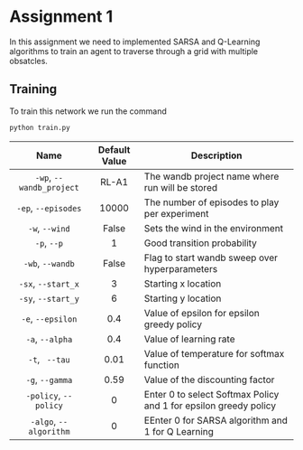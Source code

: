 # Assignment 1

In this assignment we need to implemented SARSA and Q-Learning algorithms to train an agent to traverse through a grid with multiple obsatcles.

## Training

To train this network we run the command 

```sh
python train.py
```
| Name                   | Default Value                    | Description                     |
| :--------------------: | :------------------------------: | ------------------------------- |
| ``` -wp ```, ``` --wandb_project ```  | RL-A1   |The wandb project name where run will be stored
| ``` -ep ```, ``` --episodes ```   | 10000        |The number of episodes to play per experiment
| ``` -w ```, ``` --wind ```         | False |Sets the wind in the environment
| ``` -p ```, ``` --p ```          | 1            |Good transition probability
| ``` -wb ```, ``` --wandb ```      | False           |Flag to start wandb sweep over hyperparameters
| ``` -sx ```, ``` --start_x ```            | 3 |Starting x location
| ``` -sy ```, ``` --start_y ```       | 6          |Starting y location
| ``` -e ```, ``` --epsilon ```  | 0.4         |Value of epsilon for epsilon greedy policy
| ``` -a ```, ``` --alpha ```        | 0.4           |Value of learning rate
| ``` -t ```, ``` --tau```         | 0.01           |Value of temperature for softmax function
| ``` -g ```, ``` --gamma ```       | 0.59          |Value of the discounting factor
| ``` -policy ```, ``` --policy ```       | 0          |Enter 0 to select Softmax Policy and 1 for epsilon greedy policy
| ``` -algo ```, ``` --algorithm ```       | 0    |EEnter 0 for SARSA algorithm and 1 for Q Learning
